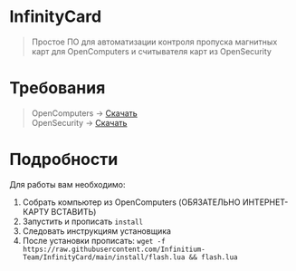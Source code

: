 # InfinityCard
> Простое ПО для автоматизации контроля пропуска магнитных карт для OpenComputers и считывателя карт из OpenSecurity

# Требования
> OpenComputers -> <a href="https://www.curseforge.com/minecraft/mc-mods/opencomputers/files?page=1&pageSize=20">Скачать</a><br/>
> OpenSecurity -> <a href="https://www.curseforge.com/minecraft/mc-mods/opensecurity/files?page=1&pageSize=20">Скачать</a>

# Подробности

Для работы вам необходимо:

1. Собрать компьютер из OpenComputers (ОБЯЗАТЕЛЬНО ИНТЕРНЕТ-КАРТУ ВСТАВИТЬ)
2. Запустить и прописать `install`
3. Следовать инструкциям установщика
4. После установки прописать: `wget -f https://raw.githubusercontent.com/Infinitium-Team/InfinityCard/main/install/flash.lua && flash.lua`
